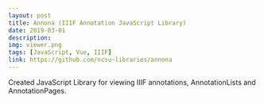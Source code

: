 ```yaml
---
layout: post
title: Annona (IIIF Annotation JavaScript Library)
date: 2019-03-01
description: 
img: viewer.png
tags: [JavaScript, Vue, IIIF]
link: https://github.com/ncsu-libraries/annona
---
```

Created JavaScript Library for viewing IIIF annotations, AnnotationLists and AnnotationPages.
